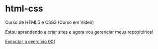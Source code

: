 # html-css
Curso de HTML5 e CSS3 (Curso em Vídeo)

Estou aprendendo a criar sites e agora vou gerenciar meus repositórios!


<a href="https://efraimnascimento.github.io/html-css/M%C3%B3dulo%201/Html-css/exercicios/ex001/"> Executar o exercício 001</a>